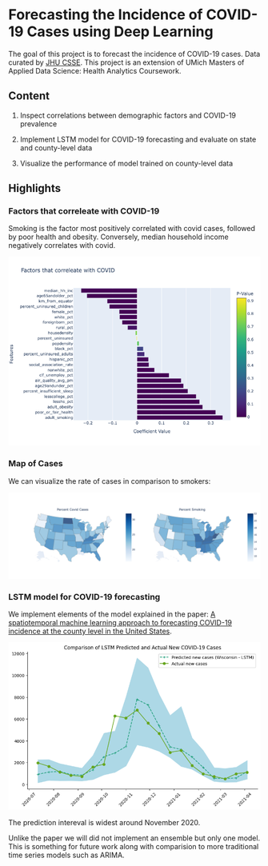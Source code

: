 # Forecasting the Incidence of COVID-19 Cases using Deep Learning

The goal of this project is to forecast the incidence of COVID-19 cases. Data curated by [JHU CSSE](https://github.com/CSSEGISandData/). This project is an extension of UMich Masters of Applied Data Science: Health Analytics Coursework.

## Content

  1. Inspect correlations between demographic factors and COVID-19 prevalence

  2. Implement LSTM model for COVID-19 forecasting and evaluate on state and county-level data

  3. Visualize the performance of model trained on county-level data


## Highlights

### Factors that correleate with COVID-19

Smoking is the factor most positively  correlated  with covid cases, followed by poor health and obesity. Conversely, median household income negatively correlates with covid.

<div style="text-align:center" class="centered-images">
  <img src="images/correlations.png" width="700" />
</div>

### Map of Cases
We can visualize the rate of cases in comparison to smokers:

<div style="text-align:center" class="centered-images">
  <img src="images/us_percentages.png" width="800" />
</div>

### LSTM model for COVID-19 forecasting

We implement elements of the model explained in the paper: [A spatiotemporal machine learning approach to forecasting
COVID-19 incidence at the county level in the United States](https://arxiv.org/pdf/2109.12094.pdf).


<div style="text-align:center" class="centered-images">
  <img src="images/case_comparison.png" width="700" />
</div>

The prediction intereval is widest around November 2020.

Unlike the paper we will did not implement an ensemble but only one model. This is something for future work along with comparision to more traditional time series models such as ARIMA.
